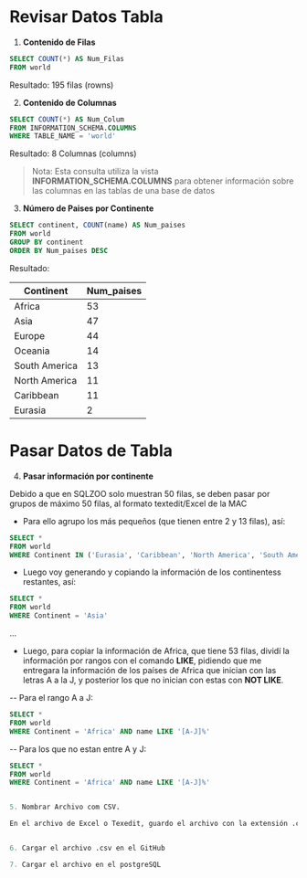# Revisar Datos Tabla

1. **Contenido de Filas**

```sql
SELECT COUNT(*) AS Num_Filas
FROM world
```


Resultado: 195 filas (rowns)

2. **Contenido de Columnas**

```sql
SELECT COUNT(*) AS Num_Colum
FROM INFORMATION_SCHEMA.COLUMNS
WHERE TABLE_NAME = 'world'
```
Resultado: 8 Columnas (columns)

>Nota: Esta consulta utiliza la vista **INFORMATION_SCHEMA.COLUMNS** para obtener información sobre las columnas en las tablas de una base de datos


3. **Número de Paises por Continente**

```sql
SELECT continent, COUNT(name) AS Num_paises
FROM world
GROUP BY continent
ORDER BY Num_paises DESC
```

Resultado:

Continent | Num_paises
----------|-----------
Africa    | 53
Asia      | 47
Europe    | 44
Oceania   | 14
South America | 13
North America | 11
Caribbean | 11
Eurasia   | 2


# Pasar Datos de Tabla


4. **Pasar información por continente**

Debido a que en SQLZOO solo muestran 50 filas, se deben pasar por grupos de máximo 50 filas, al formato textedit/Excel de la MAC

- Para ello agrupo los más pequeños (que tienen entre 2 y 13 filas), así:

```sql
SELECT *
FROM world
WHERE Continent IN ('Eurasia', 'Caribbean', 'North America', 'South America')
````
- Luego voy generando y copiando la información de los continentess restantes, así:

```sql
SELECT *
FROM world
WHERE Continent = 'Asia'
```
...

- Luego, para copiar la información de Africa, que tiene 53 filas, dividí la información por rangos con el comando **LIKE**, pidiendo que me entregara la información de los países de Africa que inician con las letras A a la J, y posterior los que no inician con estas con **NOT LIKE**.


-- Para el rango A a J:
```sql
SELECT *
FROM world
WHERE Continent = 'Africa' AND name LIKE '[A-J]%'
````

-- Para los que no estan entre A y J:

```sql
SELECT *
FROM world
WHERE Continent = 'Africa' AND name LIKE '[A-J]%'


5. Nombrar Archivo com CSV. 

En el archivo de Excel o Texedit, guardo el archivo con la extensión .csv (valores separados por comas).


6. Cargar el archivo .csv en el GitHub

7. Cargar el archivo en el postgreSQL







